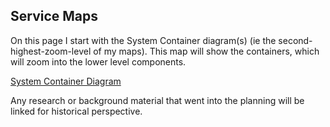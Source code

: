 ## Service Maps
On this page I start with the System Container diagram(s) (ie the second-highest-zoom-level of my maps).
This map will show the containers, which will zoom into the lower level components.

[System Container Diagram](xxx)

Any research or background material that went into the planning will be linked for historical perspective.

